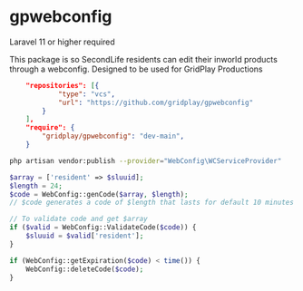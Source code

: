 # gpwebconfig
 
Laravel 11 or higher required

This package is so SecondLife residents can edit their inworld products through a webconfig. 
Designed to be used for GridPlay Productions
```json
    "repositories": [{
            "type": "vcs", 
            "url": "https://github.com/gridplay/gpwebconfig"
        }
    ],
    "require": {
        "gridplay/gpwebconfig": "dev-main",
    }
```

```sh
php artisan vendor:publish --provider="WebConfig\WCServiceProvider"
```

```php
$array = ['resident' => $sluuid];
$length = 24;
$code = WebConfig::genCode($array, $length);
// $code generates a code of $length that lasts for default 10 minutes which can be configured in the gpwebconfig.php

// To validate code and get $array
if ($valid = WebConfig::ValidateCode($code)) {
	$sluuid = $valid['resident'];
}

if (WebConfig::getExpiration($code) < time()) {
	WebConfig::deleteCode($code);
}
```
